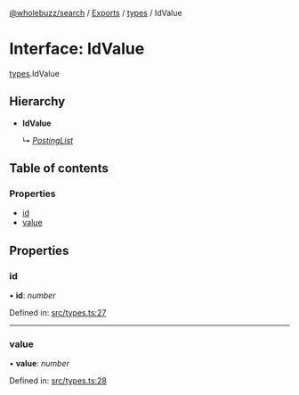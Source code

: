 [@wholebuzz/search](../README.md) / [Exports](../modules.md) / [types](../modules/types.md) / IdValue

# Interface: IdValue

[types](../modules/types.md).IdValue

## Hierarchy

- **IdValue**

  ↳ [*PostingList*](types.postinglist.md)

## Table of contents

### Properties

- [id](types.idvalue.md#id)
- [value](types.idvalue.md#value)

## Properties

### id

• **id**: *number*

Defined in: [src/types.ts:27](https://github.com/wholebuzz/search/blob/master/src/types.ts#L27)

___

### value

• **value**: *number*

Defined in: [src/types.ts:28](https://github.com/wholebuzz/search/blob/master/src/types.ts#L28)

